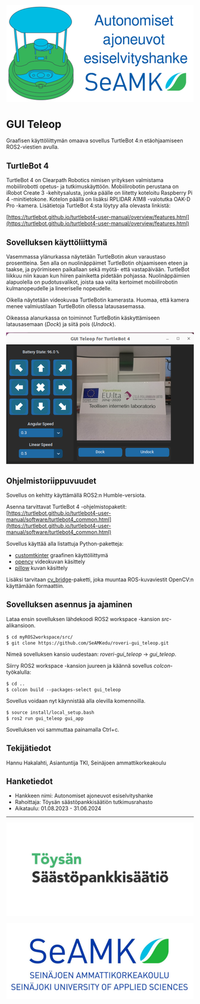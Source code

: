 ![roveri](/images/roveri.svg)

# GUI Teleop

Graafisen käyttöliittymän omaava sovellus TurtleBot 4:n etäohjaamiseen ROS2-viestien avulla.

## TurtleBot 4

TurtleBot 4 on Clearpath Robotics nimisen yrityksen valmistama mobiilirobotti opetus- ja tutkimuskäyttöön. Mobiilirobotin perustana on iRobot Create 3 -kehitysalusta, jonka päälle on liitetty koteloitu Raspberry Pi 4 -minitietokone. Kotelon päällä on lisäksi RPLIDAR A1M8 -valotutka OAK-D Pro -kamera. Lisätietoja TurtleBot 4:sta löytyy alla olevasta linkistä:

[https://turtlebot.github.io/turtlebot4-user-manual/overview/features.html](https://turtlebot.github.io/turtlebot4-user-manual/overview/features.html)

## Sovelluksen käyttöliittymä

Vasemmassa ylänurkassa näytetään TurtleBotin akun varaustaso prosentteina. Sen alla on nuolinäppäimet TurtleBotin ohjaamiseen eteen ja taakse, ja pyörimiseen paikallaan sekä myötä- että vastapäivään. TurtleBot liikkuu niin kauan kun hiiren painiketta pidetään pohjassa.
Nuolinäppäimien alapuolella on pudotusvalikot, joista saa valita kertoimet mobiilirobotin kulmanopeudelle ja lineeriselle nopeudelle.

Oikella näytetään videokuvaa TurtleBotin kamerasta. Huomaa, että kamera menee valmiustilaan TurtleBotin ollessa latausasemassa.

Oikeassa alanurkassa on toiminnot TurtleBotin käskyttämiseen latausasemaan (*Dock*) ja siitä pois (*Undock*).

![gui](/images/gui.png)

## Ohjelmistoriippuvuudet

Sovellus on kehitty käyttämällä ROS2:n Humble-versiota.

Asenna tarvittavat TurtleBot 4 -ohjelmistopaketit:
[https://turtlebot.github.io/turtlebot4-user-manual/software/turtlebot4_common.html](https://turtlebot.github.io/turtlebot4-user-manual/software/turtlebot4_common.html)

Sovellus käyttää alla listattuja Python-paketteja:
* [customtkinter](https://pypi.org/project/customtkinter/) graafinen käyttöliittymä
* [opencv](https://pypi.org/project/opencv-python/) videokuvan käsittely
* [pillow](https://pypi.org/project/pillow/) kuvan käsittely

Lisäksi tarvitaan [cv_bridge](https://index.ros.org/p/cv_bridge/)-paketti, joka muuntaa ROS-kuvaviestit OpenCV:n käyttämään formaattiin.


## Sovelluksen asennus ja ajaminen

Lataa ensin sovelluksen lähdekoodi ROS2 workspace -kansion *src*-alikansioon.
```
$ cd myROS2workspace/src/
$ git clone https://github.com/SeAMKedu/roveri-gui_teleop.git
```

Nimeä sovelluksen kansio uudestaan: *roveri-gui_teleop* -> *gui_teleop*.

Siirry ROS2 workspace -kansion juureen ja käännä sovellus *colcon*-työkalulla:
```
$ cd ..
$ colcon build --packages-select gui_teleop
```

Sovellus voidaan nyt käynnistää alla olevilla komennoilla.
```
$ source install/local_setup.bash
$ ros2 run gui_teleop gui_app
```

Sovelluksen voi sammuttaa painamalla Ctrl+c.

## Tekijätiedot

Hannu Hakalahti, Asiantuntija TKI, Seinäjoen ammattikorkeakoulu

## Hanketiedot

* Hankkeen nimi: Autonomiset ajoneuvot esiselvityshanke
* Rahoittaja: Töysän säästöpankkisäätiön tutkimusrahasto
* Aikataulu: 01.08.2023 - 31.06.2024
---
![rahoittajan_logo](/images/toysan_sp_saatio.jpg)

![seamk_logo](/images/SEAMK.jpg)